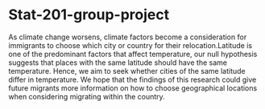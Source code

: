# Stat-201-group-project
As climate change worsens, climate factors become a consideration for immigrants to choose which city or country for their relocation.Latitude is one of the predominant factors that affect temperature, our null hypothesis suggests that places with the same latitude should have the same temperature. Hence, we aim to seek whether cities of the same latitude differ in temperature. We hope that the findings of this research could give future migrants more information on how to choose geographical locations when considering migrating within the country.
